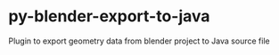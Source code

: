 # py-blender-export-to-java
Plugin to export geometry data from blender project to Java source file
